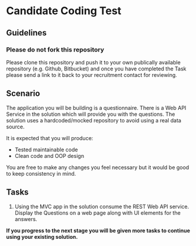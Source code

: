 # Candidate Coding Test

## Guidelines
### Please do not fork this repository
Please clone this repository and push it to your own publically available repository (e.g. Github, Bitbucket) and once you have completed the Task please send a link to it back to your recruitment contact for reviewing.


## Scenario
The application you will be building is a questionnaire. There is a Web API Service in the solution which will provide you with the questions. The solution uses a hardcoded/mocked repository to avoid using a real data source.

It is expected that you will produce:
* Tested maintainable code
* Clean code and OOP design

You are free to make any changes you feel necessary but it would be good to keep consistency in mind.

## Tasks
1. Using the MVC app in the solution consume the REST Web API service. Display the Questions on a web page along with UI elements for the answers.


**If you progress to the next stage you will be given more tasks to continue using your existing solution.**

